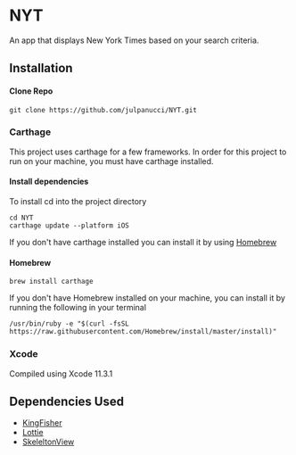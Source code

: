 # NYT
An app that displays New York Times based on your search criteria.

## Installation

#### Clone Repo

```
git clone https://github.com/julpanucci/NYT.git
```

### Carthage

This project uses carthage for a few frameworks. In order for this project to run on your machine, you must have carthage installed.

#### Install dependencies
To install cd into the project directory
```
cd NYT
carthage update --platform iOS
```

If you don't have carthage installed you can install it by using [Homebrew](https://brew.sh/)
#### Homebrew

```
brew install carthage
```

If you don't have Homebrew installed on your machine, you can install it by running the following in your terminal
```
/usr/bin/ruby -e "$(curl -fsSL https://raw.githubusercontent.com/Homebrew/install/master/install)"
```

### Xcode
Compiled using Xcode 11.3.1

## Dependencies Used
-  [KingFisher](https://github.com/onevcat/Kingfisher)
- [Lottie](https://github.com/airbnb/lottie-ios)
- [SkeleltonView](https://github.com/Juanpe/SkeletonView)

